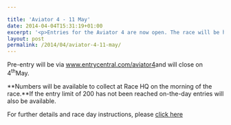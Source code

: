 ```yaml
---

title: 'Aviator 4 - 11 May'
date: 2014-04-04T15:31:19+01:00
excerpt: '<p>Entries for the Aviator 4 are now open. The race will be held at Staverton Airport at 09.30 on Sunday 11 May 2014.</p>'
layout: post
permalink: /2014/04/aviator-4-11-may/
---
```

Pre-entry will be via <a href="https://www.entrycentral.com/aviator4" target="_blank" rel="nofollow">www.entrycentral.com/aviator4</a>and will close on 4<sup>th</sup>May.

**Numbers will be available to collect at Race HQ on the morning of the race.**If the entry limit of 200 has not been reached on-the-day entries will also be available.

For further details and race day instructions, please <a href="/assets/pdf/results/aviator4raceinfo2014.pdf" target="_blank" rel="nofollow">click here</a>
